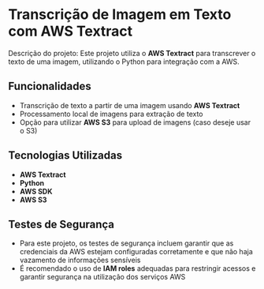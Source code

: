 # Transcrição de Imagem em Texto com AWS Textract

Descrição do projeto: Este projeto utiliza o **AWS Textract** para transcrever o texto de uma imagem, utilizando o Python para integração com a AWS.

## Funcionalidades

- Transcrição de texto a partir de uma imagem usando **AWS Textract**
- Processamento local de imagens para extração de texto
- Opção para utilizar **AWS S3** para upload de imagens (caso deseje usar o S3)

## Tecnologias Utilizadas

- **AWS Textract**
- **Python**
- **AWS SDK**
- **AWS S3**

## Testes de Segurança 

- Para este projeto, os testes de segurança incluem garantir que as credenciais da AWS estejam configuradas corretamente e que não haja vazamento de informações sensíveis
- É recomendado o uso de **IAM roles** adequadas para restringir acessos e garantir segurança na utilização dos serviços AWS


